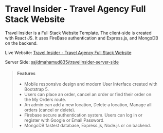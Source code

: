 # Travel Insider - Travel Agency Full Stack Website
Travel Insider is a Full Stack Website Template. The client-side is created with React JS. It uses FireBase authentication and Express.js, and MongoDB on the backend.

Live Website: [Travel Insider - Travel Agency Full Stack Website](https://tourism-sajidmahamud835.web.app/)

Server Side: [sajidmahamud835/travelinsider-server-side](https://github.com/sajidmahamud835/travelinsider-server-side)

> #### Features
>
> - Mobile responsive design and modern User Interface created with Bootstrap 5.
> - Users can place an order, cancel an order or find their order on the My Orders route.
> - An admin can add a new location, Delete a location, Manage all orders (cancel or delete).
> - Firebase secure authentication system. Users can log in or register with Google or Email Password.
> - MongoDB fastest database, Express.js, Node.js or on backend.  
